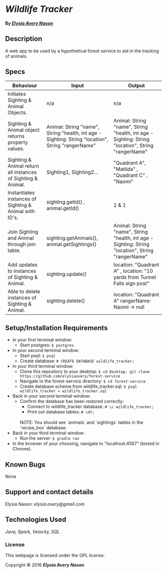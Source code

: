 # _Wildlife Tracker_


#### By _[**Elysia Avery Nason**](https://github.com/elysiaavery)_

## Description
A web app to be used by a hypothetical forest service to aid in the tracking of animals.
## Specs

| Behaviour                                                    | Input                                                                                             | Output                                                                                            |
|--------------------------------------------------------------|---------------------------------------------------------------------------------------------------|---------------------------------------------------------------------------------------------------|
| Initiates Sighting & Animal Objects.                         | n/a                                                                                               | n/a                                                                                               |
| Sighting & Animal object returns property values.            | Animal: String "name", String "health, int age - Sighting: String "location", String "rangerName" | Animal: String "name", String "health, int age - Sighting: String "location", String "rangerName" |
| Sighting & Animal return all instances of Sighting & Animal. | Sighting1, Sighting2...                                                                           | "Quadrant A", "Matilda" , "Quadrant C" , "Naomi"                                                  |
| Instantiates instances of Sighting & Animal with ID's.       | sighting.getId() , animal.getId()                                                                 | 1 & 1                                                                                             |
| Join Sighting and Animal through join table.                 | sighting.getAnimals(), animal.getSightings()                                                      | Animal: String "name", String "health, int age - Sighting: String "location", String "rangerName" |
| Add updates to instances of Sighting & Animal.               | sighting.update()                                                                                 | location: "Quadrant A" , location: "10 yards from Tunnel Falls sign post"                         |
| Able to delete instances of Sighting & Animal.               | sighting.delete()                                                                                 | location: "Quadrant A" rangerName: Naomi -> null                                                  |

## Setup/Installation Requirements

* In your first terminal window:
  * Start postgres: `$ postgres`
* In your second terminal window:
  * Start psql: `$ psql`
  * Create database: `# CREATE DATABASE wildlife_tracker;`
* In your third terminal window:
  * Clone this repository to your desktop: `$ cd Desktop; git clone https://github.com/elysiaavery/forest-service`
  * Navigate to the forest-service directory: `$ cd forest-service`
  * Create database schema from wildlife_tracker.sql: `$ psql wildlife_tracker < wildlife_tracker.sql`
* Back in your second terminal window:
  * Confirm the database has been restored correctly:
    * Connect to wildlife_tracker database: `# \c wildlife_tracker;`
    * Print out database tables: `# \dt;`
    <br>
    NOTE: You should see `animals` and `sightings` tables in the `recipe_box` database.
* Back in your third terminal window:
  * Run the server: `$ gradle run`
* In the browser of your choosing, navigate to "localhost:4567" (tested in Chrome).

## Known Bugs

None

## Support and contact details

Elysia Nason: _elysia.avery@gmail.com_

## Technologies Used

_Java,
Spark,
Velocity,
SQL_

### License

This webpage is licensed under the GPL license.

Copyright &copy; 2016 **_Elysia Avery Nason_**

